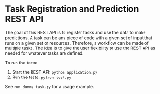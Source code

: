 # Task Registration and Prediction REST API
The goal of this REST API is to register tasks and use the data to make predictions. A task can be any piece of code with a given set of input that runs on a given set of resources. Therefore, a workflow can be made of multiple tasks. The idea is to give the user flexibility to use the REST API as needed for whatever tasks are defined.

To run the tests:
1. Start the REST API: `python application.py`
2. Run the tests: `python test.py`


See `run_dummy_task.py` for a usage example.

